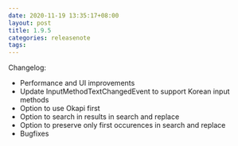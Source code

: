 ```yaml
---
date: 2020-11-19 13:35:17+08:00
layout: post
title: 1.9.5
categories: releasenote
tags: 
---
```


Changelog:

* Performance and UI improvements
* Update InputMethodTextChangedEvent to support Korean input methods
* Option to use Okapi first
* Option to search in results in search and replace
* Option to preserve only first occurences in search and replace
* Bugfixes